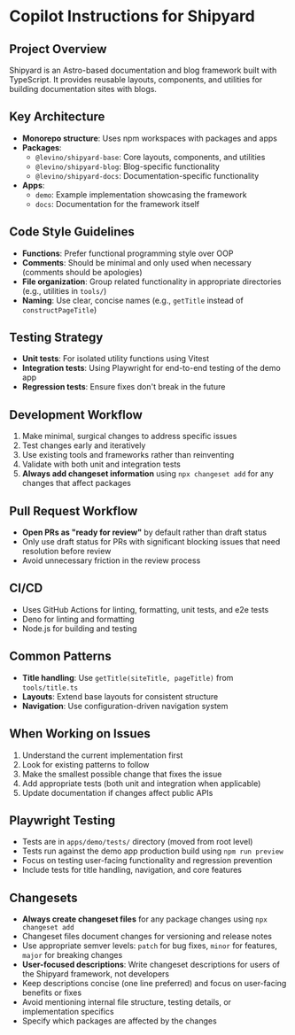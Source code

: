 # Copilot Instructions for Shipyard

## Project Overview

Shipyard is an Astro-based documentation and blog framework built with
TypeScript. It provides reusable layouts, components, and utilities for building
documentation sites with blogs.

## Key Architecture

- **Monorepo structure**: Uses npm workspaces with packages and apps
- **Packages**:
  - `@levino/shipyard-base`: Core layouts, components, and utilities
  - `@levino/shipyard-blog`: Blog-specific functionality
  - `@levino/shipyard-docs`: Documentation-specific functionality
- **Apps**:
  - `demo`: Example implementation showcasing the framework
  - `docs`: Documentation for the framework itself

## Code Style Guidelines

- **Functions**: Prefer functional programming style over OOP
- **Comments**: Should be minimal and only used when necessary (comments should
  be apologies)
- **File organization**: Group related functionality in appropriate directories
  (e.g., utilities in `tools/`)
- **Naming**: Use clear, concise names (e.g., `getTitle` instead of
  `constructPageTitle`)

## Testing Strategy

- **Unit tests**: For isolated utility functions using Vitest
- **Integration tests**: Using Playwright for end-to-end testing of the demo app
- **Regression tests**: Ensure fixes don't break in the future

## Development Workflow

1. Make minimal, surgical changes to address specific issues
2. Test changes early and iteratively
3. Use existing tools and frameworks rather than reinventing
4. Validate with both unit and integration tests
5. **Always add changeset information** using `npx changeset add` for any
   changes that affect packages

## Pull Request Workflow

- **Open PRs as "ready for review"** by default rather than draft status
- Only use draft status for PRs with significant blocking issues that need resolution before review
- Avoid unnecessary friction in the review process

## CI/CD

- Uses GitHub Actions for linting, formatting, unit tests, and e2e tests
- Deno for linting and formatting
- Node.js for building and testing

## Common Patterns

- **Title handling**: Use `getTitle(siteTitle, pageTitle)` from `tools/title.ts`
- **Layouts**: Extend base layouts for consistent structure
- **Navigation**: Use configuration-driven navigation system

## When Working on Issues

1. Understand the current implementation first
2. Look for existing patterns to follow
3. Make the smallest possible change that fixes the issue
4. Add appropriate tests (both unit and integration when applicable)
5. Update documentation if changes affect public APIs

## Playwright Testing

- Tests are in `apps/demo/tests/` directory (moved from root level)
- Tests run against the demo app production build using `npm run preview`
- Focus on testing user-facing functionality and regression prevention
- Include tests for title handling, navigation, and core features

## Changesets

- **Always create changeset files** for any package changes using
  `npx changeset add`
- Changeset files document changes for versioning and release notes
- Use appropriate semver levels: `patch` for bug fixes, `minor` for features,
  `major` for breaking changes
- **User-focused descriptions**: Write changeset descriptions for users of the
  Shipyard framework, not developers
- Keep descriptions concise (one line preferred) and focus on user-facing
  benefits or fixes
- Avoid mentioning internal file structure, testing details, or implementation
  specifics
- Specify which packages are affected by the changes
